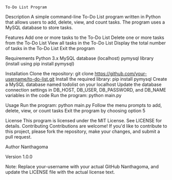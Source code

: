                                                                            To-Do List Program
Description
A simple command-line To-Do List program written in Python that allows users to add, delete, view, and count tasks. The program uses a MySQL database to store tasks.

Features
Add one or more tasks to the To-Do List
Delete one or more tasks from the To-Do List
View all tasks in the To-Do List
Display the total number of tasks in the To-Do List
Exit the program

Requirements
Python 3.x
MySQL database (localhost)
pymysql library (install using pip install pymysql)

Installation
Clone the repository: git clone https://github.com/your-username/to-do-list.git
Install the required library: pip install pymysql
Create a MySQL database named todolist on your localhost
Update the database connection settings in DB_HOST, DB_USER, DB_PASSWORD, and DB_NAME variables in the code
Run the program: python main.py

Usage
Run the program: python main.py
Follow the menu prompts to add, delete, view, or count tasks
Exit the program by choosing option 5

License
This program is licensed under the MIT License. See LICENSE for details.
Contributing
Contributions are welcome! If you'd like to contribute to this project, please fork the repository, make your changes, and submit a pull request.

Author
Nanthagoma

Version
1.0.0

Note: Replace your-username with your actual GitHub Nanthagoma, and update the LICENSE file with the actual license text.
